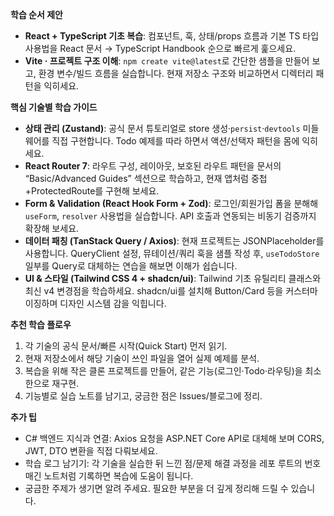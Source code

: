 ﻿**학습 순서 제안**
- **React + TypeScript 기초 복습**: 컴포넌트, 훅, 상태/props 흐름과 기본 TS 타입 사용법을 React 문서 → TypeScript Handbook 순으로 빠르게 훑으세요.
- **Vite · 프로젝트 구조 이해**: `npm create vite@latest`로 간단한 샘플을 만들어 보고, 환경 변수/빌드 흐름을 실습합니다. 현재 저장소 구조와 비교하면서 디렉터리 패턴을 익히세요.

**핵심 기술별 학습 가이드**
- **상태 관리 (Zustand)**: 공식 문서 튜토리얼로 store 생성·`persist`·`devtools` 미들웨어를 직접 구현합니다. Todo 예제를 따라 하면서 액션/선택자 패턴을 몸에 익히세요.
- **React Router 7**: 라우트 구성, 레이아웃, 보호된 라우트 패턴을 문서의 “Basic/Advanced Guides” 섹션으로 학습하고, 현재 앱처럼 중첩+ProtectedRoute를 구현해 보세요.
- **Form & Validation (React Hook Form + Zod)**: 로그인/회원가입 폼을 분해해 `useForm`, `resolver` 사용법을 실습합니다. API 호출과 연동되는 비동기 검증까지 확장해 보세요.
- **데이터 패칭 (TanStack Query / Axios)**: 현재 프로젝트는 JSONPlaceholder를 사용합니다. QueryClient 설정, 뮤테이션/쿼리 훅을 샘플 작성 후, `useTodoStore` 일부를 Query로 대체하는 연습을 해보면 이해가 쉽습니다.
- **UI & 스타일 (Tailwind CSS 4 + shadcn/ui)**: Tailwind 기초 유틸리티 클래스와 최신 v4 변경점을 학습하세요. shadcn/ui를 설치해 Button/Card 등을 커스터마이징하며 디자인 시스템 감을 익힙니다.

**추천 학습 플로우**
1. 각 기술의 공식 문서/빠른 시작(Quick Start) 먼저 읽기.
2. 현재 저장소에서 해당 기술이 쓰인 파일을 열어 실제 예제를 분석.
3. 복습을 위해 작은 클론 프로젝트를 만들어, 같은 기능(로그인·Todo·라우팅)을 최소한으로 재구현.
4. 기능별로 실습 노트를 남기고, 궁금한 점은 Issues/블로그에 정리.

**추가 팁**
- C# 백엔드 지식과 연결: Axios 요청을 ASP.NET Core API로 대체해 보며 CORS, JWT, DTO 변환을 직접 다뤄보세요.
- 학습 로그 남기기: 각 기술을 실습한 뒤 느낀 점/문제 해결 과정을 레포 루트의 번호 매긴 노트처럼 기록하면 복습에 도움이 됩니다.
- 궁금한 주제가 생기면 알려 주세요. 필요한 부분을 더 깊게 정리해 드릴 수 있습니다.

